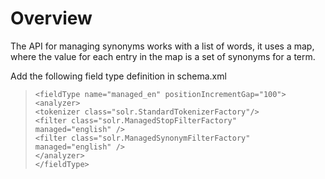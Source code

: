 # **Overview**
The API for managing synonyms works with a list of words, it uses a map, where the value for each entry in the map is a set of synonyms for a term.

Add the following field type definition in schema.xml
>     <fieldType name="managed_en" positionIncrementGap="100">
>     <analyzer>    
>     <tokenizer class="solr.StandardTokenizerFactory"/>    
>     <filter class="solr.ManagedStopFilterFactory"   managed="english" />     
>     <filter class="solr.ManagedSynonymFilterFactory"  managed="english" />   
>     </analyzer>
>     </fieldType>
